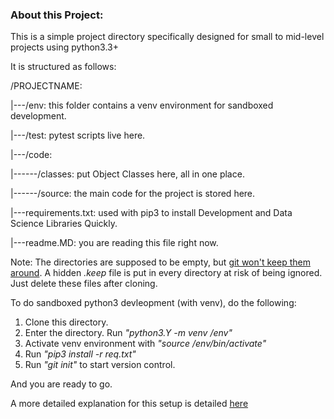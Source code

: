 ### About this Project:

This is a simple project directory specifically designed for small to mid-level projects using python3.3+

It is structured as follows:

/PROJECTNAME:

|---/env: this folder contains a venv environment for sandboxed development.

|---/test: pytest scripts live here.

|---/code:

|------/classes: put Object Classes here, all in one place.

|------/source: the main code for the project is stored here.

|---requirements.txt: used with pip3 to install Development and Data Science Libraries Quickly.

|---readme.MD: you are reading this file right now.  


Note: The directories are supposed to be empty, but [git won't keep them around][link1]. A hidden _.keep_ file
is put in every directory at risk of being ignored. Just delete these files after cloning. 

 
To do sandboxed python3 devleopment (with venv), do the following:

1. Clone this directory.
2. Enter the directory. Run _"python3.Y -m venv /env"_
3. Activate venv environment with _"source /env/bin/activate"_
4. Run _"pip3 install -r req.txt"_
5. Run _"git init"_ to start version control.

And you are ready to go. 

A more detailed explanation for this setup is detailed [here][link2]

[link1]: https://stackoverflow.com/questions/115983/how-can-i-add-an-empty-directory-to-a-git-repository
[link2]: https://www.cumulativeparadigms.com/wordpress
